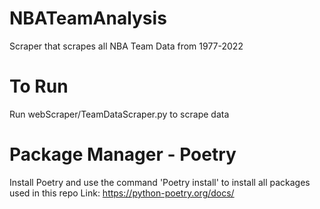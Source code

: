 # NBATeamAnalysis
Scraper that scrapes all NBA Team Data from 1977-2022

# To Run
Run webScraper/TeamDataScraper.py to scrape data

# Package Manager - Poetry
Install Poetry and use the command 'Poetry install' to install all packages used in this repo
Link: https://python-poetry.org/docs/

